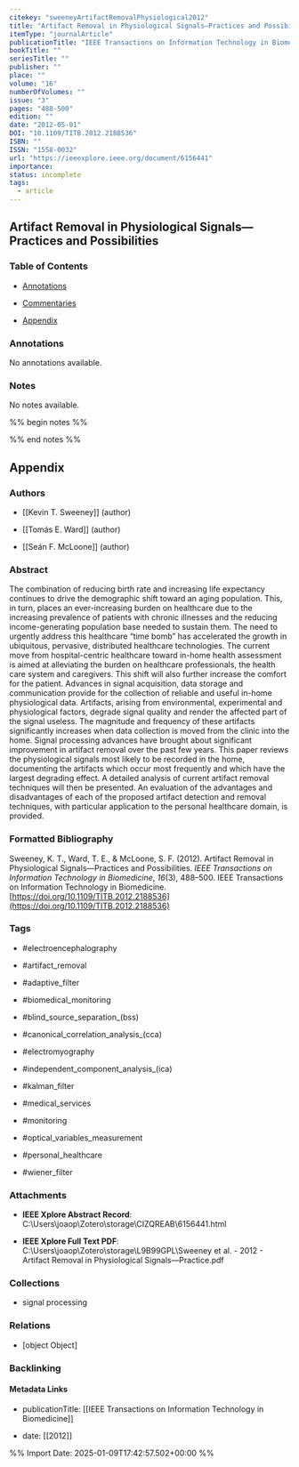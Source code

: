 ```yaml
---
citekey: "sweeneyArtifactRemovalPhysiological2012"
title: "Artifact Removal in Physiological Signals—Practices and Possibilities"
itemType: "journalArticle"
publicationTitle: "IEEE Transactions on Information Technology in Biomedicine"
bookTitle: ""
seriesTitle: ""
publisher: ""
place: ""
volume: "16"
numberOfVolumes: ""
issue: "3"
pages: "488-500"
edition: ""
date: "2012-05-01"
DOI: "10.1109/TITB.2012.2188536"
ISBN: ""
ISSN: "1558-0032"
url: "https://ieeexplore.ieee.org/document/6156441"
importance: 
status: incomplete
tags:
  - article
---
```


## Artifact Removal in Physiological Signals—Practices and Possibilities

### Table of Contents

- [Annotations](#annotations)

+ [Commentaries](#commentaries)

- [Appendix](#appendix)

### Annotations


No annotations available.


### Notes


No notes available.


%% begin notes %%

<!-- Write your personal notes here -->

%% end notes %%

## Appendix

### Authors


- [[Kevin T. Sweeney]] (author)

- [[Tomás E. Ward]] (author)

- [[Seán F. McLoone]] (author)



### Abstract

The combination of reducing birth rate and increasing life expectancy continues to drive the demographic shift toward an aging population. This, in turn, places an ever-increasing burden on healthcare due to the increasing prevalence of patients with chronic illnesses and the reducing income-generating population base needed to sustain them. The need to urgently address this healthcare “time bomb” has accelerated the growth in ubiquitous, pervasive, distributed healthcare technologies. The current move from hospital-centric healthcare toward in-home health assessment is aimed at alleviating the burden on healthcare professionals, the health care system and caregivers. This shift will also further increase the comfort for the patient. Advances in signal acquisition, data storage and communication provide for the collection of reliable and useful in-home physiological data. Artifacts, arising from environmental, experimental and physiological factors, degrade signal quality and render the affected part of the signal useless. The magnitude and frequency of these artifacts significantly increases when data collection is moved from the clinic into the home. Signal processing advances have brought about significant improvement in artifact removal over the past few years. This paper reviews the physiological signals most likely to be recorded in the home, documenting the artifacts which occur most frequently and which have the largest degrading effect. A detailed analysis of current artifact removal techniques will then be presented. An evaluation of the advantages and disadvantages of each of the proposed artifact detection and removal techniques, with particular application to the personal healthcare domain, is provided.


### Formatted Bibliography

Sweeney, K. T., Ward, T. E., & McLoone, S. F. (2012). Artifact Removal in Physiological Signals—Practices and Possibilities. _IEEE Transactions on Information Technology in Biomedicine_, _16_(3), 488–500. IEEE Transactions on Information Technology in Biomedicine. [https://doi.org/10.1109/TITB.2012.2188536](https://doi.org/10.1109/TITB.2012.2188536)


### Tags


- #electroencephalography

- #artifact_removal

- #adaptive_filter

- #biomedical_monitoring

- #blind_source_separation_(bss)

- #canonical_correlation_analysis_(cca)

- #electromyography

- #independent_component_analysis_(ica)

- #kalman_filter

- #medical_services

- #monitoring

- #optical_variables_measurement

- #personal_healthcare

- #wiener_filter




### Attachments


- **IEEE Xplore Abstract Record**: C:\Users\joaop\Zotero\storage\CIZQREAB\6156441.html

- **IEEE Xplore Full Text PDF**: C:\Users\joaop\Zotero\storage\L9B99GPL\Sweeney et al. - 2012 - Artifact Removal in Physiological Signals—Practice.pdf




### Collections


- signal processing




### Relations


- [object Object]



### Backlinking


#### Metadata Links


- publicationTitle: [[IEEE Transactions on Information Technology in Biomedicine]]




- date: [[2012]]





<!-- Any additional notes or comments -->


%% Import Date: 2025-01-09T17:42:57.502+00:00 %%
